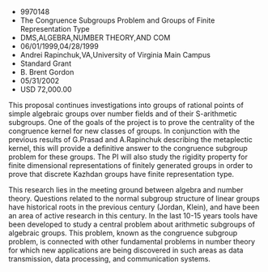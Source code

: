 
* 9970148
* The Congruence Subgroups Problem and Groups of Finite Representation Type
* DMS,ALGEBRA,NUMBER THEORY,AND COM
* 06/01/1999,04/28/1999
* Andrei Rapinchuk,VA,University of Virginia Main Campus
* Standard Grant
* B. Brent Gordon
* 05/31/2002
* USD 72,000.00

This proposal continues investigations into groups of rational points of simple
algebraic groups over number fields and of their S-arithmetic subgroups. One of
the goals of the project is to prove the centrality of the congruence kernel for
new classes of groups. In conjunction with the previous results of G.Prasad and
A.Rapinchuk describing the metaplectic kernel, this will provide a definitive
answer to the congruence subgroup problem for these groups. The PI will also
study the rigidity property for finite dimensional representations of finitely
generated groups in order to prove that discrete Kazhdan groups have finite
representation type.

This research lies in the meeting ground between algebra and number theory.
Questions related to the normal subgroup structure of linear groups have
historical roots in the previous century (Jordan, Klein), and have been an area
of active research in this century. In the last 10-15 years tools have been
developed to study a central problem about arithmetic subgroups of algebraic
groups. This problem, known as the congruence subgroup problem, is connected
with other fundamental problems in number theory for which new applications are
being discovered in such areas as data transmission, data processing, and
communication systems.
